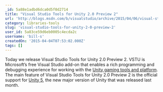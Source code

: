 ```yaml
---
_id: 5a88e1adbd6dca0d5f0d2714
title: "Visual Studio Tools for Unity 2.0 Preview 2"
url: 'http://blogs.msdn.com/b/visualstudio/archive/2015/04/06/visual-studio-tools-for-unity-2-0-preview-2.aspx'
category: libraries-tools
slug: 'visual-studio-tools-for-unity-2-0-preview-2'
user_id: 5a83ce59d6eb0005c4ecda2c
username: 'bill-s'
createdOn: '2015-04-04T07:53:02.000Z'
tags: []
---
```


Today we release Visual Studio Tools for Unity 2.0 Preview 2. VSTU is Microsoft’s free Visual Studio add-on that enables a rich programming and debugging experience for working with the <a href="http://unity3d.com/">Unity gaming tools and platform</a>. The main feature of Visual Studio Tools for Unity 2.0 Preview 2 is the official support for <a href="http://unity3d.com/5">Unity 5</a>, the new major version of Unity that was released last month.
